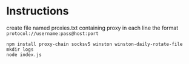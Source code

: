 # Instructions

create file named proxies.txt containing proxy in each line the format `protocol://username:pass@host:port`

```
npm install proxy-chain socksv5 winston winston-daily-rotate-file
mkdir logs
node index.js
```
